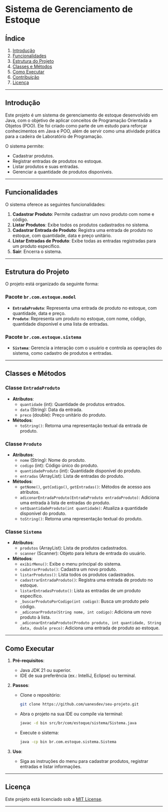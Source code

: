 # Sistema de Gerenciamento de Estoque

## Índice
1. [Introdução](#introdução)
2. [Funcionalidades](#funcionalidades)
3. [Estrutura do Projeto](#estrutura-do-projeto)
4. [Classes e Métodos](#classes-e-métodos)
5. [Como Executar](#como-executar)
6. [Contribuição](#contribuição)
7. [Licença](#licença)

---

## Introdução
Este projeto é um sistema de gerenciamento de estoque desenvolvido em Java, com o objetivo de aplicar conceitos de Programação Orientada a Objetos (POO). Ele foi criado como parte de um estudo para reforçar conhecimentos em Java e POO, além de servir como uma atividade prática para a cadeira de Laboratório de Programação.

O sistema permite:
- Cadastrar produtos.
- Registrar entradas de produtos no estoque.
- Listar produtos e suas entradas.
- Gerenciar a quantidade de produtos disponíveis.

---

## Funcionalidades
O sistema oferece as seguintes funcionalidades:
1. **Cadastrar Produto**: Permite cadastrar um novo produto com nome e código.
2. **Listar Produtos**: Exibe todos os produtos cadastrados no sistema.
3. **Cadastrar Entrada de Produto**: Registra uma entrada de produto no estoque, com quantidade, data e preço unitário.
4. **Listar Entradas de Produto**: Exibe todas as entradas registradas para um produto específico.
5. **Sair**: Encerra o sistema.

---

## Estrutura do Projeto
O projeto está organizado da seguinte forma:

### Pacote `br.com.estoque.model`
- **`EntradaProduto`**: Representa uma entrada de produto no estoque, com quantidade, data e preço.
- **`Produto`**: Representa um produto no estoque, com nome, código, quantidade disponível e uma lista de entradas.

### Pacote `br.com.estoque.sistema`
- **`Sistema`**: Gerencia a interação com o usuário e controla as operações do sistema, como cadastro de produtos e entradas.

---

## Classes e Métodos

### Classe `EntradaProduto`
- **Atributos**:
  - `quantidade` (int): Quantidade de produtos entrados.
  - `data` (String): Data da entrada.
  - `preco` (double): Preço unitário do produto.
- **Métodos**:
  - `toString()`: Retorna uma representação textual da entrada de produto.

### Classe `Produto`
- **Atributos**:
  - `nome` (String): Nome do produto.
  - `codigo` (int): Código único do produto.
  - `quantidadeProduto` (int): Quantidade disponível do produto.
  - `entradas` (ArrayList<EntradaProduto>): Lista de entradas do produto.
- **Métodos**:
  - `getNome()`, `getCodigo()`, `getEntradas()`: Métodos de acesso aos atributos.
  - `adiconarEntradaProduto(EntradaProduto entradaProduto)`: Adiciona uma entrada à lista de entradas do produto.
  - `setQuantidadeProduto(int quantidade)`: Atualiza a quantidade disponível do produto.
  - `toString()`: Retorna uma representação textual do produto.

### Classe `Sistema`
- **Atributos**:
  - `produtos` (ArrayList<Produto>): Lista de produtos cadastrados.
  - `scanner` (Scanner): Objeto para leitura de entrada do usuário.
- **Métodos**:
  - `exibirMenu()`: Exibe o menu principal do sistema.
  - `cadatrarProduto()`: Cadastra um novo produto.
  - `listarProdutos()`: Lista todos os produtos cadastrados.
  - `cadastrarEntradaProduto()`: Registra uma entrada de produto no estoque.
  - `listarEntradasProduto()`: Lista as entradas de um produto específico.
  - `_buscarProdutoPorCodigo(int codigo)`: Busca um produto pelo código.
  - `_adiconarProduto(String nome, int codigo)`: Adiciona um novo produto à lista.
  - `_adiconarEntradaProduto(Produto produto, int quantidade, String data, double preco)`: Adiciona uma entrada de produto ao estoque.

---

## Como Executar
1. **Pré-requisitos**:
   - Java JDK 21 ou superior.
   - IDE de sua preferência (ex.: IntelliJ, Eclipse) ou terminal.

2. **Passos**:
   - Clone o repositório:
     ```bash
     git clone https://github.com/uanesdev/seu-projeto.git
     ```
   - Abra o projeto na sua IDE ou compile via terminal:
     ```bash
     javac -d bin src/br/com/estoque/sistema/Sistema.java
     ```
   - Execute o sistema:
     ```bash
     java -cp bin br.com.estoque.sistema.Sistema
     ```

3. **Uso**:
   - Siga as instruções do menu para cadastrar produtos, registrar entradas e listar informações.

---

## Licença
Este projeto está licenciado sob a [MIT License](https://opensource.org/licenses/MIT).

---
